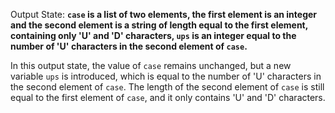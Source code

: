Output State: **`case` is a list of two elements, the first element is an integer and the second element is a string of length equal to the first element, containing only 'U' and 'D' characters, `ups` is an integer equal to the number of 'U' characters in the second element of `case`.**

In this output state, the value of `case` remains unchanged, but a new variable `ups` is introduced, which is equal to the number of 'U' characters in the second element of `case`. The length of the second element of `case` is still equal to the first element of `case`, and it only contains 'U' and 'D' characters.
